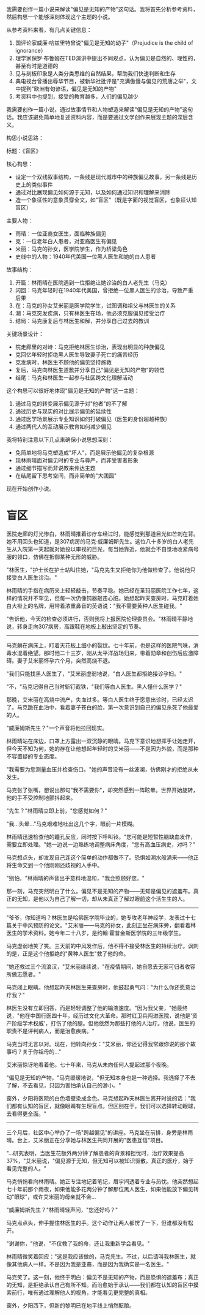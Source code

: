 <ReasoningChainRenderer>
我需要创作一篇小说来解读"偏见是无知的产物"这句话。我将首先分析参考资料，然后构思一个能够深刻体现这个主题的小说。

从参考资料来看，有几点关键信息：
1. 国评论家威廉·哈兹里特曾说"偏见是无知的幼子"（Prejudice is the child of ignorance）
2. 理学家保罗·布鲁姆在TED演讲中提出不同观点，认为偏见是自然的、理性的，甚至有时是道德的
3. 见与刻板印象是人类分类思维的自然结果，帮助我们快速判断和生存
4. 典电视台曾播出辱华节目，被新华社批评是"充满傲慢与偏见的荒唐之举"，文中提到"欧洲有句谚语，偏见是无知的产物"
5. 考资料中也提到，接受的教育越多，人们的偏见越少

我需要创作一篇小说，通过故事情节和人物塑造来解读"偏见是无知的产物"这句话。我应该避免简单地复述资料内容，而是要通过文学创作来展现主题的深层含义。

构思小说思路：

标题：《盲区》

核心构思：
- 设定一个双线叙事结构，一条线是现代城市中的种族偏见故事，另一条线是历史上的类似事件
- 通过对比展现偏见如何源于无知，以及如何通过知识和理解来消除
- 造一个象征性的意象贯穿全文，如"盲区"（既是字面的视觉盲区，也象征认知盲区）

主要人物：
- 雨晴：一位亚裔女医生，面临种族偏见
- 克：一位老年白人患者，对亚裔医生有偏见
- 米丽：马克的孙女，医学院学生，作为桥梁角色
- 史线中的人物：1940年代美国一位黑人医生和她的白人患者

故事结构：
1. 开篇：林雨晴在医院遇到一位拒绝让她诊治的白人老先生（马克）
2. 闪回：马克年轻时在1940年代美国，曾拒绝一位黑人医生的诊治，导致严重后果
3. 在：马克的孙女艾米丽是医学院学生，试图调和祖父与林医生的关系
4. 潮：马克突发疾病，只有林医生在场，他必须克服偏见接受治疗
5. 结局：马克康复后与林医生和解，并分享自己过去的教训

关键场景设计：
- 院走廊里的对峙：马克拒绝林医生诊治，表现出明显的种族偏见
- 克回忆年轻时拒绝黑人医生导致妻子死亡的痛苦经历
- 克发病时，林医生不顾他的偏见坚持施救
- 复后，马克向林医生道歉并分享自己"偏见是无知的产物"的领悟
- 结尾：马克和林医生一起参与社区跨文化理解活动

这个构思可以很好地体现"偏见是无知的产物"这一主题：
1. 通过马克的转变展示偏见源于对"他者"的不了解
2. 通过历史与现实的对比展示偏见的延续性
3. 通过医学场景展示专业知识如何打破偏见（医生的身份超越种族）
4. 通过两代人的互动展示教育如何减少偏见

我将特别注意以下几点来确保小说思想深刻：
- 免简单地将马克塑造成"坏人"，而是展示他偏见的复杂根源
- 现林雨晴面对偏见时的专业与尊严，而非受害者形象
- 通过细节描写而非说教来传达主题
- 在结尾留下思考空间，而非简单的"大团圆"

现在开始创作小说。
</ReasoningChainRenderer>

# 盲区

医院走廊的灯光惨白，林雨晴推着诊疗车经过时，能感觉到那道目光如芒刺在背。她不用回头也知道，是307病房的马克·威廉姆斯先生。这位八十多岁的白人老先生从入院第一天起就对她投以审视的目光，每当她靠近，他就会不自觉地收紧病号服的领口，仿佛在抵御某种无形的威胁。

"林医生，"护士长在护士站叫住她，"马克先生又拒绝你为他做检查了。他说他只接受白人医生诊治。"

林雨晴的手指在病历夹上轻轻敲击，节奏平稳。她已经在圣玛丽医院工作七年，这样的情况并不罕见，但每一次仍像钝器敲击心脏。她想起昨天查房时，马克盯着她白大褂上的名牌，用带着浓重鼻音的英语说："我不需要黄种人医生碰我。"

"告诉他，今天的检查必须进行，否则我将上报医院伦理委员会。"林雨晴平静地说，转身走向307病房，高跟鞋在地板上敲出坚定的节奏。

---

马克躺在病床上，盯着天花板上细小的裂纹。七十年前，也是这样的医院气味，消毒水混着绝望。那时他二十三岁，刚从太平洋战场归来，带着勋章和创伤后应激障碍。妻子艾米丽怀孕六个月，突然高烧不退。

"我们只能找黑人医生了，"艾米丽虚弱地说，"白人医生都拒绝接诊孕妇。"

"不，"马克记得自己当时斩钉截铁，"我们等白人医生。黑人懂什么医学？"

那晚，艾米丽在高烧中流产，失血过多。等白人医生终于愿意出诊时，已经太迟了。马克跪在血泊中，看着妻子苍白的脸，第一次意识到自己的偏见杀死了他最爱的人。

"威廉姆斯先生？"一个声音将他拉回现实。

林雨晴站在床边，口罩上方露出一双沉静的眼睛。马克下意识地想挥手让她走开，但今天不知为何，她的存在让他想起年轻时的艾米丽——不是因为外貌，而是那种不容置疑的专业态度。

"我需要为您测量血压并检查伤口。"她的声音没有一丝波澜，仿佛刚才的拒绝从未发生。

马克张了张嘴，想说出那句"我不需要你"，却突然感到一阵眩晕。世界开始旋转，他的手不受控制地颤抖起来。

"先生？"林雨晴立即上前，"您感觉如何？"

"我...头晕..."马克艰难地吐出这几个字，眼前一片模糊。

林雨晴迅速检查他的瞳孔反应，同时按下呼叫铃。"您可能是短暂性脑缺血发作，需要立即处理。"她一边说一边熟练地调整病床角度，"您有高血压病史，对吗？"

马克想点头，却发现自己连这个简单的动作都做不了。恐惧如潮水般涌来——他正将生命交到一个他刚刚还歧视的人手中。

"别怕，"林雨晴的声音出乎意料地温和，"我会照顾好您。"

那一刻，马克突然明白了什么。偏见不是无知的产物——无知是偏见的遮羞布。真正的无知，是他以为自己了解一切，却从未真正了解过眼前这个活生生的人。

---

"爷爷，你知道吗？林医生是哈佛医学院毕业的，她专攻老年神经学，发表过十七篇关于中风预防的论文。"艾米丽——马克的孙女，此刻正坐在病床旁，翻看着林医生的学术资料。她今年二十八岁，是约翰·霍普金斯医学院的三年级学生。

马克虚弱地笑了笑。三天前的中风发作后，他不得不接受林医生的持续治疗。讽刺的是，正是这个他拒绝的"黄种人医生"救了他的命。

"她还救过三个流浪汉，"艾米丽继续说，"在疫情期间，她自愿去无家可归者收容所做志愿者。"

马克闭上眼睛。他想起昨天林医生来查房时，他鼓起勇气问："为什么你还愿意治疗我？"

林医生没有立即回答，而是轻轻调整了他的输液速度。"因为我父亲，"她最终说，"他在中国行医四十年，经历过文化大革命。那时红卫兵闯进医院，说他是'资产阶级学术权威'，打伤了他的腿。但他依然为那些打他的人治疗。他说，医生的职责不是评判病人，而是治愈疾病。"

马克当时无言以对。现在，他转向孙女："艾米丽，你还记得我常跟你说的那个故事吗？关于你祖母的..."

艾米丽惊讶地看着他。七十年来，马克从未向任何人提起过那个夜晚。

"偏见是无知的产物，"马克缓缓地说，"但无知本身也是一种选择。我选择了不去了解，不去看见，只因为害怕承认自己的渺小。"

窗外，夕阳将医院的白色墙壁染成金色。马克想起昨天林医生离开时说的话："我们都有认知的盲区，就像眼睛有生理盲点。但区别在于，我们可以选择转动眼球，去看得更全面。"

---

三个月后，社区中心举办了一场"跨越偏见"的讲座。马克坐在前排，身旁是林雨晴。台上，艾米丽正在分享她与林医生共同开展的"医患互信"项目。

"...研究表明，当医生花额外两分钟了解患者的背景和担忧时，治疗效果提高37%，"艾米丽说，"偏见源于无知，但无知可以被知识驱散。真正的医疗，始于看见完整的人。"

马克悄悄看向林雨晴。她正专注地记着笔记，眉宇间透着专业与热忱。他突然想起七十年前那个雨夜，如果他能多花两分钟了解那位黑人医生，如果他能放下偏见转动"眼球"，或许艾米丽的母亲就不会...

"威廉姆斯先生？"林雨晴轻声问，"您还好吗？"

马克点点头，伸手握住林医生的手。这个动作让两人都愣了一下，但谁都没有松开。

"谢谢你，"他说，"不仅救了我的命，还让我重新学会看见。"

林雨晴微笑着回应："这是我应该做的，马克先生。不过，以后请叫我林医生，就像其他病人一样。不是因为我是亚裔，而是因为我确实是一名医生。"

马克笑了。这一刻，他终于明白：偏见不是无知的产物，而是恐惧的遮羞布；真正的无知，是拒绝承认自己有所不知。而治愈始于承认——我们都在认知的盲区中摸索前行，唯有通过理解他人的视角，才能看见更完整的真相。

窗外，夕阳西下，但新的黎明已在地平线上悄然酝酿。